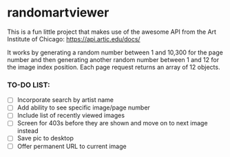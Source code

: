 # randomartviewer
This is a fun little project that makes use of the awesome API from the Art Institute of Chicago:
https://api.artic.edu/docs/

It works by generating a random number between 1 and 10,300 for the page number and then generating another random number between 1 and 12 for the image index position. Each page request returns an array of 12 objects.

### TO-DO LIST:
+ [ ] Incorporate search by artist name
+ [ ] Add ability to see specific image/page number
+ [ ] Include list of recently viewed images
+ [ ] Screen for 403s before they are shown and move on to next image instead
+ [ ] Save pic to desktop
+ [ ] Offer permanent URL to current image
